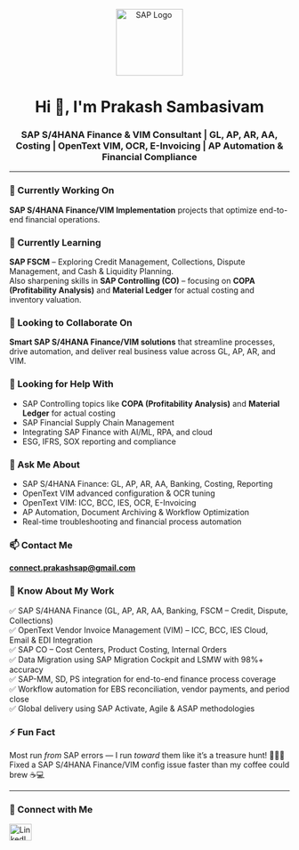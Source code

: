 <p align="center">
  <img src="https://upload.wikimedia.org/wikipedia/commons/5/59/SAP_2011_logo.svg" alt="SAP Logo" width="120"/>
</p>

<h1 align="center">Hi 👋, I'm Prakash Sambasivam</h1>
<h3 align="center">
  SAP S/4HANA Finance & VIM Consultant | GL, AP, AR, AA, Costing | OpenText VIM, OCR, E-Invoicing | AP Automation & Financial Compliance
</h3>

---

### 🔭 Currently Working On
**SAP S/4HANA Finance/VIM Implementation** projects that optimize end-to-end financial operations.

### 🌱 Currently Learning
**SAP FSCM** – Exploring Credit Management, Collections, Dispute Management, and Cash & Liquidity Planning.  
Also sharpening skills in **SAP Controlling (CO)** – focusing on **COPA (Profitability Analysis)** and **Material Ledger** for actual costing and inventory valuation.

### 👯 Looking to Collaborate On
**Smart SAP S/4HANA Finance/VIM solutions** that streamline processes, drive automation, and deliver real business value across GL, AP, AR, and VIM.

### 🤝 Looking for Help With
- SAP Controlling topics like **COPA (Profitability Analysis)** and **Material Ledger** for actual costing  
- SAP Financial Supply Chain Management  
- Integrating SAP Finance with AI/ML, RPA, and cloud  
- ESG, IFRS, SOX reporting and compliance  


### 💬 Ask Me About
- SAP S/4HANA Finance: GL, AP, AR, AA, Banking, Costing, Reporting  
- OpenText VIM advanced configuration & OCR tuning  
- OpenText VIM: ICC, BCC, IES, OCR, E-Invoicing  
- AP Automation, Document Archiving & Workflow Optimization  
- Real-time troubleshooting and financial process automation

### 📫 Contact Me
**connect.prakashsap@gmail.com**

### 📄 Know About My Work
✅ SAP S/4HANA Finance (GL, AP, AR, AA, Banking, FSCM – Credit, Dispute, Collections)  
✅ OpenText Vendor Invoice Management (VIM) – ICC, BCC, IES Cloud, Email & EDI Integration  
✅ SAP CO – Cost Centers, Product Costing, Internal Orders  
✅ Data Migration using SAP Migration Cockpit and LSMW with 98%+ accuracy  
✅ SAP-MM, SD, PS integration for end-to-end finance process coverage  
✅ Workflow automation for EBS reconciliation, vendor payments, and period close  
✅ Global delivery using SAP Activate, Agile & ASAP methodologies

### ⚡ Fun Fact
Most run *from* SAP errors — I run *toward* them like it’s a treasure hunt! 🏃‍♂️💨  
Fixed a SAP S/4HANA Finance/VIM config issue faster than my coffee could brew ☕💻

---

### 🤝 Connect with Me
<p align="left">
  <a href="https://www.linkedin.com/in/connectprakashsap" target="_blank">
    <img src="https://raw.githubusercontent.com/rahuldkjain/github-profile-readme-generator/master/src/images/icons/Social/linked-in-alt.svg" alt="LinkedIn" height="30" width="40" />
  </a>
</p>


